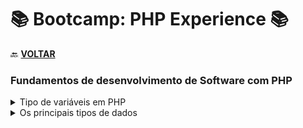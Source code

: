 # 📚 Bootcamp: PHP Experience 📚 

🔙 [**VOLTAR**](../../../)

### **Fundamentos de desenvolvimento de Software com PHP**

  <details>
  <summary> Tipo de variáveis em PHP </summary>

  - [Variáveis](/PHP-Experience/Exercicios/variavel.php);
  - [Constantes](/PHP-Experience/Exercicios/constantes.php);
  </details>

  <details>
  <summary> Os principais tipos de dados </summary>

  - [Strings](/PHP-Experience/Exercicios/strings.php);
  - [Integers / Números](/PHP-Experience/Exercicios/numeros.php);
  - [Datas](/PHP-Experience/Exercicios/datas.php);
  </details>